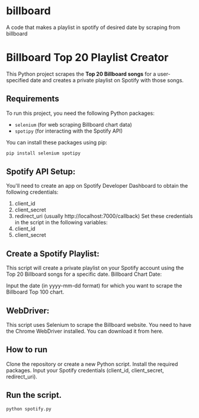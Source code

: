 # billboard
A code that makes a playlist in spotify of desired date  by scraping from billboard
# Billboard Top 20 Playlist Creator

This Python project scrapes the **Top 20 Billboard songs** for a user-specified date and creates a private playlist on Spotify with those songs.

## Requirements

To run this project, you need the following Python packages:

- `selenium` (for web scraping Billboard chart data)
- `spotipy` (for interacting with the Spotify API)

You can install these packages using pip:

```bash
pip install selenium spotipy
```
##  Spotify API Setup:

You'll need to create an app on Spotify Developer Dashboard to obtain the following credentials:
1. client_id
2. client_secret
3. redirect_uri (usually http://localhost:7000/callback)
Set these credentials in the script in the following variables:
1. client_id
2. client_secret
## Create a Spotify Playlist:

This script will create a private playlist on your Spotify account using the Top 20 Billboard songs for a specific date.
Billboard Chart Date:

Input the date (in yyyy-mm-dd format) for which you want to scrape the Billboard Top 100 chart.

## WebDriver:
This script uses Selenium to scrape the Billboard website. You need to have the Chrome WebDriver installed. You can download it from here.

## How to run
Clone the repository or create a new Python script.
Install the required packages.
Input your Spotify credentials (client_id, client_secret, redirect_uri).
## Run the script.
```bash
python spotify.py
